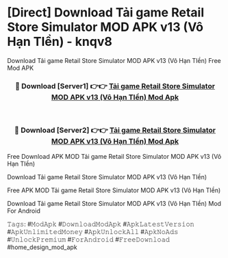 # [Direct] Download Tải game Retail Store Simulator MOD APK v13 (Vô Hạn TIền) - knqv8
Download Tải game Retail Store Simulator MOD APK v13 (Vô Hạn TIền) Free Mod APK

<div align="center">
<h3>🔴 Download [Server1] 👉👉 <a href="https://apk-comot.site?title=Tải_game_Retail_Store_Simulator_MOD_APK_v13_(Vô_Hạn_TIền)">Tải game Retail Store Simulator MOD APK v13 (Vô Hạn TIền) Mod Apk</a></h3><br>

<h3>🔴 Download [Server2] 👉👉 <a href="https://apk-comot.site?title=Tải_game_Retail_Store_Simulator_MOD_APK_v13_(Vô_Hạn_TIền)">Tải game Retail Store Simulator MOD APK v13 (Vô Hạn TIền) Mod Apk</a></h3>
</div>


Free Download APK MOD Tải game Retail Store Simulator MOD APK v13 (Vô Hạn TIền)

Download Tải game Retail Store Simulator MOD APK v13 (Vô Hạn TIền) 

Free APK MOD Tải game Retail Store Simulator MOD APK v13 (Vô Hạn TIền) 

Download Tải game Retail Store Simulator MOD APK v13 (Vô Hạn TIền) Mod For Android

𝚃𝚊𝚐𝚜: #𝙼𝚘𝚍𝙰𝚙𝚔 #𝙳𝚘𝚠𝚗𝚕𝚘𝚊𝚍𝙼𝚘𝚍𝙰𝚙𝚔 #𝙰𝚙𝚔𝙻𝚊𝚝𝚎𝚜𝚝𝚅𝚎𝚛𝚜𝚒𝚘𝚗 #𝙰𝚙𝚔𝚄𝚗𝚕𝚒𝚖𝚒𝚝𝚎𝚍𝙼𝚘𝚗𝚎𝚢 #𝙰𝚙𝚔𝚄𝚗𝚕𝚘𝚌𝚔𝙰𝚕𝚕 #𝙰𝚙𝚔𝙽𝚘𝙰𝚍𝚜 #𝚄𝚗𝚕𝚘𝚌𝚔𝙿𝚛𝚎𝚖𝚒𝚞𝚖 #𝙵𝚘𝚛𝙰𝚗𝚍𝚛𝚘𝚒𝚍 #𝙵𝚛𝚎𝚎𝙳𝚘𝚠𝚗𝚕𝚘𝚊𝚍 #home_design_mod_apk